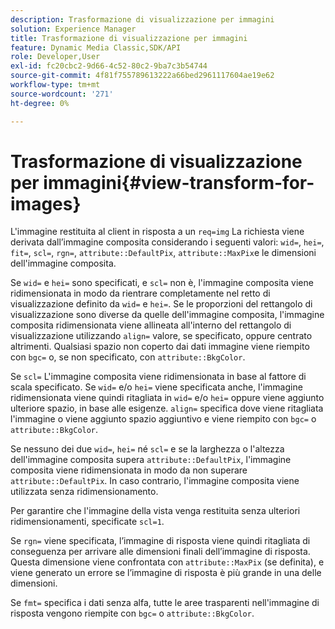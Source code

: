 ```yaml
---
description: Trasformazione di visualizzazione per immagini
solution: Experience Manager
title: Trasformazione di visualizzazione per immagini
feature: Dynamic Media Classic,SDK/API
role: Developer,User
exl-id: fc20cbc2-9d66-4c52-80c2-9ba7c3b54744
source-git-commit: 4f81f755789613222a66bed2961117604ae19e62
workflow-type: tm+mt
source-wordcount: '271'
ht-degree: 0%

---
```


# Trasformazione di visualizzazione per immagini{#view-transform-for-images}

L&#39;immagine restituita al client in risposta a un `req=img` La richiesta viene derivata dall’immagine composita considerando i seguenti valori: `wid=`, `hei=`, `fit=`, `scl=`, `rgn=`, `attribute::DefaultPix`, `attribute::MaxPix`e le dimensioni dell&#39;immagine composita.

Se `wid=` e `hei=` sono specificati, e `scl=` non è, l&#39;immagine composita viene ridimensionata in modo da rientrare completamente nel retto di visualizzazione definito da `wid=` e `hei=`. Se le proporzioni del rettangolo di visualizzazione sono diverse da quelle dell&#39;immagine composita, l&#39;immagine composita ridimensionata viene allineata all&#39;interno del rettangolo di visualizzazione utilizzando `align=` valore, se specificato, oppure centrato altrimenti. Qualsiasi spazio non coperto dai dati immagine viene riempito con `bgc=` o, se non specificato, con `attribute::BkgColor`.

Se `scl=` L&#39;immagine composita viene ridimensionata in base al fattore di scala specificato. Se `wid=` e/o `hei=` viene specificata anche, l&#39;immagine ridimensionata viene quindi ritagliata in `wid=` e/o `hei=` oppure viene aggiunto ulteriore spazio, in base alle esigenze. `align=` specifica dove viene ritagliata l&#39;immagine o viene aggiunto spazio aggiuntivo e viene riempito con `bgc=` o `attribute::BkgColor`.

Se nessuno dei due `wid=`, `hei=` né `scl=` e se la larghezza o l&#39;altezza dell&#39;immagine composita supera `attribute::DefaultPix`, l&#39;immagine composita viene ridimensionata in modo da non superare `attribute::DefaultPix`. In caso contrario, l&#39;immagine composita viene utilizzata senza ridimensionamento.

Per garantire che l&#39;immagine della vista venga restituita senza ulteriori ridimensionamenti, specificate `scl=1`.

Se `rgn=` viene specificata, l’immagine di risposta viene quindi ritagliata di conseguenza per arrivare alle dimensioni finali dell’immagine di risposta. Questa dimensione viene confrontata con `attribute::MaxPix` (se definita), e viene generato un errore se l’immagine di risposta è più grande in una delle dimensioni.

Se `fmt=` specifica i dati senza alfa, tutte le aree trasparenti nell&#39;immagine di risposta vengono riempite con `bgc=` o `attribute::BkgColor`.

